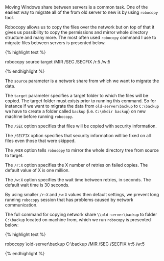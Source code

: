 Moving Windows share between servers is a common task. One of the easiest way to migrate all of the from old server to new is by using ```robocopy``` tool.

Robocopy allows us to copy the files over the network but on top of that it gives us possibility to copy the permissions and mirror whole directory structure and many more. The most often used ```robocopy``` command I use to migrate files between servers is presented below.

{% highlight text %}

robocopy source target /MIR /SEC /SECFIX /r:5 /w:5

{% endhighlight %}

The ```source``` parameter is a network share from which we want to migrate the data.

The ```target``` parameter specifies a target folder to which the files will be copied. The target folder must exists prior to running this command. So for instance if we want to migrate the data from ```old-server\backup``` to ```C:\backup``` we have to create a folder called ```backup``` (i.e. ```C:\mkdir backup```) on new machine before running ```robocopy```.

The ```/SEC``` option specifies that files will be copied with security information.

The ```/SECFIX``` option specifies that security information will be fixed on all files even those that were skipped.

The ```/MIR```  option tells ```robocopy``` to mirror the whole directory tree from source to target.

The ```/r:X``` option specifies the X number of retries on failed copies. The default value of X is one million.

The ```/w:X``` option specifies the wait time between retries, in seconds. The default wait time is 30 seconds.

By using smaller ```/r:X``` and ```/w:X``` values then default settings, we prevent long running ```robocopy``` session that has problems caused by network communication.

The full command for copying network share ```\\old-server\backup``` to folder ```C:\backup``` located on machine from, which we run ```robocopy``` is presented below:

{% highlight text %}

robocopy \\old-server\backup C:\backup /MIR /SEC /SECFIX /r:5 /w:5

{% endhighlight %}
